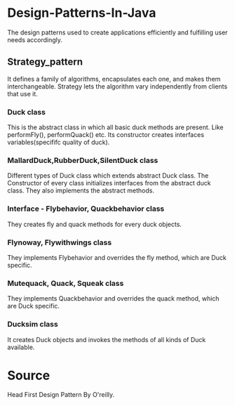 # Design-Patterns-In-Java
The design patterns used to create applications efficiently and fulfilling user needs accordingly.

## Strategy_pattern
 It defines a family of algorithms, encapsulates each one, and makes them interchangeable. Strategy lets the algorithm vary independently from clients that use it.
### Duck class
 This is the abstract class in which all basic duck methods are present. Like performFly(), performQuack() etc. Its constructor creates interfaces variables(specififc quality of duck).
### MallardDuck,RubberDuck,SilentDuck class
 Different types of Duck class which extends abstract Duck class. The Constructor of every class initializes interfaces from the abstract duck class. They also implements the abstract methods.
### Interface -  Flybehavior, Quackbehavior class
 They creates fly and quack methods for every duck objects.
### Flynoway, Flywithwings class 
 They implements Flybehavior and overrides the fly method, which are Duck specific.
### Mutequack, Quack, Squeak class
 They implements Quackbehavior and overrides the quack method, which are Duck specific.
### Ducksim class
 It creates Duck objects and invokes the methods of all kinds of Duck available.
     
    
      
    



# Source
 Head First Design Pattern By O'reilly.

 
